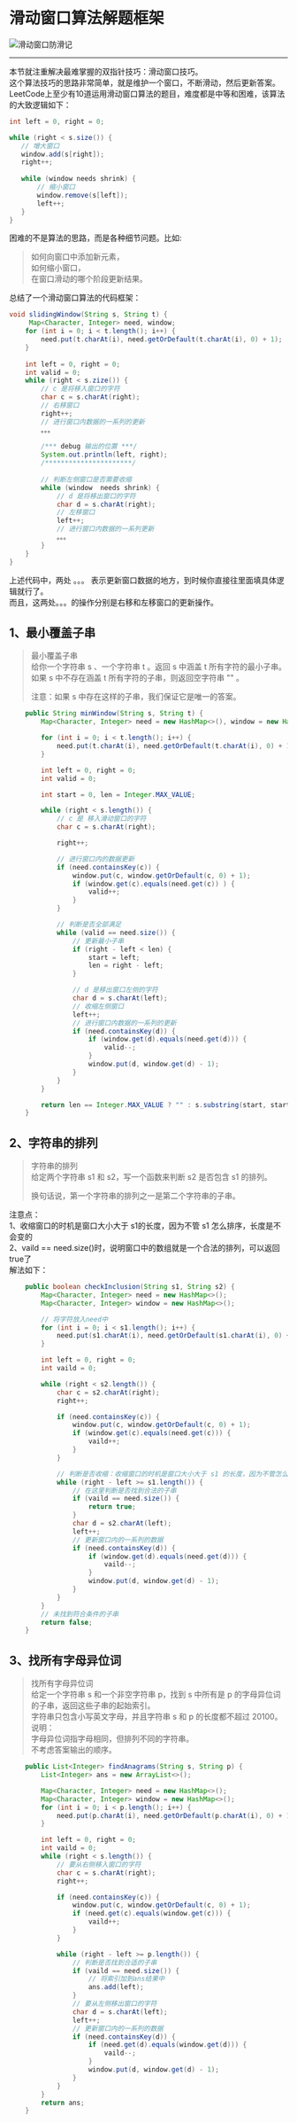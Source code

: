 # 滑动窗口算法解题框架

 ![滑动窗口防滑记](滑动窗口防滑记.png)
 
 ----
 
 本节就注重解决最难掌握的双指针技巧：滑动窗口技巧。  
 这个算法技巧的思路非常简单，就是维护一个窗口，不断滑动，然后更新答案。LeetCode上至少有10道运用滑动窗口算法的题目，难度都是中等和困难，该算法的大致逻辑如下：
 ```java
int left = 0, right = 0;

while (right < s.size()) {
    // 增大窗口
    window.add(s[right]);
    right++;
   
    while (window needs shrink) {
        // 缩小窗口
        window.remove(s[left]);
        left++;
    }
}
```

困难的不是算法的思路，而是各种细节问题。比如:
>如何向窗口中添加新元素，  
>如何缩小窗口，  
>在窗口滑动的哪个阶段更新结果。

总结了一个滑动窗口算法的代码框架：
```java
void slidingWindow(String s, String t) {
     Map<Character, Integer> need, window;
    for (int i = 0; i < t.length(); i++) {
        need.put(t.charAt(i), need.getOrDefault(t.charAt(i), 0) + 1);
    }
    
    int left = 0, right = 0;
    int valid = 0;
    while (right < s.zize()) {
        // c 是将移入窗口的字符
        char c = s.charAt(right);
        // 右移窗口
        right++;
        // 进行窗口内数据的一系列的更新
        。。。
        
        /*** debug 输出的位置 ***/
        System.out.println(left, right);
        /**********************/
        
        // 判断左侧窗口是否需要收缩
        while (window  needs shrink) {
            // d 是将移出窗口的字符
            char d = s.charAt(right);
            // 左移窗口
            left++;
            // 进行窗口内数据的一系列更新
            。。。
        }
    }
}
```
上述代码中，两处 。。。 表示更新窗口数据的地方，到时候你直接往里面填具体逻辑就行了。  
而且，这两处。。。的操作分别是右移和左移窗口的更新操作。

## 1、最小覆盖子串
> 最小覆盖子串   
>给你一个字符串 s 、一个字符串 t 。返回 s 中涵盖 t 所有字符的最小子串。如果 s 中不存在涵盖 t 所有字符的子串，则返回空字符串 "" 。
>
>注意：如果 s 中存在这样的子串，我们保证它是唯一的答案。

```java
    public String minWindow(String s, String t) {
        Map<Character, Integer> need = new HashMap<>(), window = new HashMap<>();

        for (int i = 0; i < t.length(); i++) {
            need.put(t.charAt(i), need.getOrDefault(t.charAt(i), 0) + 1);
        }

        int left = 0, right = 0;
        int valid = 0;

        int start = 0, len = Integer.MAX_VALUE;

        while (right < s.length()) {
            // c 是 移入滑动窗口的字符
            char c = s.charAt(right);

            right++;

            // 进行窗口内的数据更新
            if (need.containsKey(c)) {
                window.put(c, window.getOrDefault(c, 0) + 1);
                if (window.get(c).equals(need.get(c)) ) {
                    valid++;
                }
            }

            // 判断是否全部满足
            while (valid == need.size()) {
                // 更新最小子串
                if (right - left < len) {
                    start = left;
                    len = right - left;
                }

                // d 是移出窗口左侧的字符
                char d = s.charAt(left);
                // 收缩左侧窗口
                left++;
                // 进行窗口内数据的一系列的更新
                if (need.containsKey(d)) {
                    if (window.get(d).equals(need.get(d))) {
                        valid--;
                    }
                    window.put(d, window.get(d) - 1);
                }
            }
        }

        return len == Integer.MAX_VALUE ? "" : s.substring(start, start + len);
    }
```

## 2、字符串的排列
>字符串的排列  
>给定两个字符串 s1 和 s2，写一个函数来判断 s2 是否包含 s1 的排列。
>
> 换句话说，第一个字符串的排列之一是第二个字符串的子串。

注意点：  
1、收缩窗口的时机是窗口大小大于 s1的长度，因为不管 s1 怎么排序，长度是不会变的  
2、vaild == need.size()时，说明窗口中的数组就是一个合法的排列，可以返回true了  
解法如下：
```java
    public boolean checkInclusion(String s1, String s2) {
        Map<Character, Integer> need = new HashMap<>();
        Map<Character, Integer> window = new HashMap<>();

        // 将字符放入need中
        for (int i = 0; i < s1.length(); i++) {
            need.put(s1.charAt(i), need.getOrDefault(s1.charAt(i), 0) + 1);
        }

        int left = 0, right = 0;
        int vaild = 0;

        while (right < s2.length()) {
            char c = s2.charAt(right);
            right++;

            if (need.containsKey(c)) {
                window.put(c, window.getOrDefault(c, 0) + 1);
                if (window.get(c).equals(need.get(c))) {
                    vaild++;
                }
            }

            // 判断是否收缩：收缩窗口的时机是窗口大小大于 s1 的长度，因为不管怎么排列，长度肯定不会变
            while (right - left >= s1.length()) {
                // 在这里判断是否找到合法的子串
                if (vaild == need.size()) {
                    return true;
                }
                char d = s2.charAt(left);
                left++;
                // 更新窗口内的一系列的数据
                if (need.containsKey(d)) {
                    if (window.get(d).equals(need.get(d))) {
                        vaild--;
                    }
                    window.put(d, window.get(d) - 1);
                }
            }
        }
        // 未找到符合条件的子串
        return false;
    }
```

## 3、找所有字母异位词
> 找所有字母异位词  
> 给定一个字符串 s 和一个非空字符串 p，找到 s 中所有是 p 的字母异位词的子串，返回这些子串的起始索引。  
> 字符串只包含小写英文字母，并且字符串 s 和 p 的长度都不超过 20100。  
> 说明：  
> 字母异位词指字母相同，但排列不同的字符串。  
> 不考虑答案输出的顺序。
>

```java
    public List<Integer> findAnagrams(String s, String p) {
        List<Integer> ans = new ArrayList<>();

        Map<Character, Integer> need = new HashMap<>();
        Map<Character, Integer> window = new HashMap<>();
        for (int i = 0; i < p.length(); i++) {
            need.put(p.charAt(i), need.getOrDefault(p.charAt(i), 0) + 1);
        }

        int left = 0, right = 0;
        int vaild = 0;
        while (right < s.length()) {
            // 要从右侧移入窗口的字符
            char c = s.charAt(right);
            right++;

            if (need.containsKey(c)) {
                window.put(c, window.getOrDefault(c, 0) + 1);
                if (need.get(c).equals(window.get(c))) {
                    vaild++;
                }
            }

            while (right - left >= p.length()) {
                // 判断是否找到合适的子串
                if (vaild == need.size()) {
                    // 将索引加到ans结果中
                    ans.add(left);
                }
                // 要从左侧移出窗口的字符
                char d = s.charAt(left);
                left++;
                // 更新窗口内的一系列的数据
                if (need.containsKey(d)) {
                    if (need.get(d).equals(window.get(d))) {
                        vaild--;
                    }
                    window.put(d, window.get(d) - 1);
                }
            }
        }
        return ans;
    }
```
